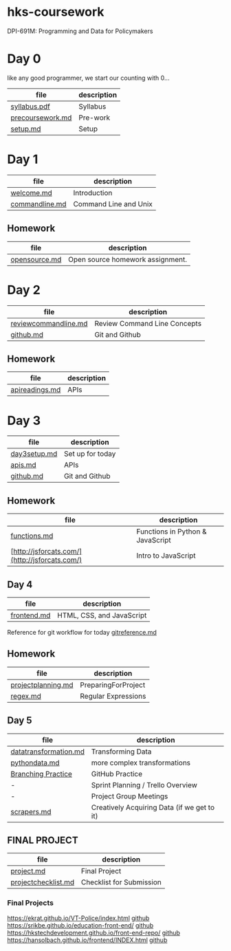 # hks-coursework
DPI-691M: Programming and Data for Policymakers

# Day 0
like any good programmer, we start our counting with 0...

file | description
-----|------------
[syllabus.pdf](./syllabus.pdf) | Syllabus
[precoursework.md](precoursework.md) | Pre-work
[setup.md](setup.md) | Setup

# Day 1
file | description
-----|------------
[welcome.md](welcome.md) | Introduction
[commandline.md](commandline.md) | Command Line and Unix

## Homework

file | description
-----|------------
[opensource.md](opensource.md) | Open source homework assignment.

# Day 2

file | description
-----|------------
[reviewcommandline.md](reviewcommandline.md)| Review Command Line Concepts
[github.md](github.md) | Git and Github

## Homework
file | description
-----|------------
[apireadings.md](apireadings.md) | APIs

# Day 3
file | description
-----|------------
[day3setup.md](day3setup.md) | Set up for today
[apis.md](apis.md) | APIs
[github.md](github.md) | Git and Github

## Homework
file | description
-----|------------
[functions.md](functions.md) | Functions in Python & JavaScript
[http://jsforcats.com/](http://jsforcats.com/) | Intro to JavaScript

## Day 4
file | description
-----|------------
[frontend.md](frontend.md) | HTML, CSS, and JavaScript

Reference for git workflow for today [gitreference.md](gitreference.md)

## Homework
file | description
-----|------------
[projectplanning.md](projectplanning.md) | PreparingForProject
[regex.md](regex.md) | Regular Expressions

## Day 5
file | description
-----|------------
[datatransformation.md](datatransformation.md) | Transforming Data
[pythondata.md](pythondata.md) | more complex transformations
[Branching Practice](https://github.com/dmil/branching-practice) | GitHub Practice
- | Sprint Planning / Trello Overview
- | Project Group Meetings
[scrapers.md](scrapers.md) | Creatively Acquiring Data (if we get to it)

## FINAL PROJECT

file | description
-----|------------
[project.md](project.md) | Final Project
[projectchecklist.md](projectchecklist.md) | Checklist for Submission

### Final Projects
https://ekrat.github.io/VT-Police/index.html [github](https://github.com/ekrat/VT-Police/)
https://srikbe.github.io/education-front-end/ [github](https://github.com/srikbe/education-front-end)
https://hkstechdevelopment.github.io/front-end-repo/ [github](https://github.com/HKSTechDevelopment/front-end-repo)
https://hansolbach.github.io/frontend/INDEX.html [github](https://github.com/hansolbach/frontend)
